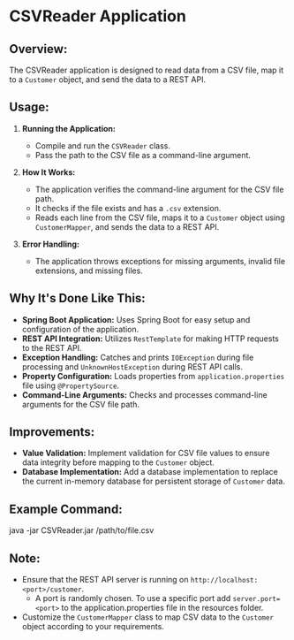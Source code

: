 # CSVReader Application

## Overview:
The CSVReader application is designed to read data from a CSV file, map it to a `Customer` object, and send the data to a REST API.

## Usage:
1. **Running the Application:**
    - Compile and run the `CSVReader` class.
    - Pass the path to the CSV file as a command-line argument.

2. **How It Works:**
    - The application verifies the command-line argument for the CSV file path.
    - It checks if the file exists and has a `.csv` extension.
    - Reads each line from the CSV file, maps it to a `Customer` object using `CustomerMapper`, and sends the data to a REST API.

3. **Error Handling:**
    - The application throws exceptions for missing arguments, invalid file extensions, and missing files.

## Why It's Done Like This:
- **Spring Boot Application:** Uses Spring Boot for easy setup and configuration of the application.
- **REST API Integration:** Utilizes `RestTemplate` for making HTTP requests to the REST API.
- **Exception Handling:** Catches and prints `IOException` during file processing and `UnknownHostException` during REST API calls.
- **Property Configuration:** Loads properties from `application.properties` file using `@PropertySource`.
- **Command-Line Arguments:** Checks and processes command-line arguments for the CSV file path.

## Improvements:
- **Value Validation:** Implement validation for CSV file values to ensure data integrity before mapping to the `Customer` object.
- **Database Implementation:** Add a database implementation to replace the current in-memory database for persistent storage of `Customer` data.

## Example Command:

java -jar CSVReader.jar /path/to/file.csv

## Note:
- Ensure that the REST API server is running on `http://localhost:<port>/customer`.
  - A port is randomly chosen. To use a specific port add `server.port=<port>` to the application.properties file in the resources folder.
- Customize the `CustomerMapper` class to map CSV data to the `Customer` object according to your requirements.
